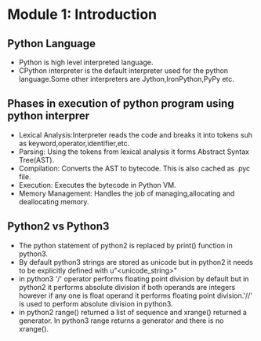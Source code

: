 # Module 1: Introduction 

## Python Language
- Python is high level interpreted language.
- CPython interpreter is the default interpreter used for the python language.Some other interpreters are Jython,IronPython,PyPy etc.

## Phases in execution of python program using python interprer
- Lexical Analysis:Interpreter reads the code and breaks it into tokens suh as keyword,operator,identifier,etc.
- Parsing: Using the tokens from lexical analysis it forms Abstract Syntax Tree(AST).
- Compilation: Converts the AST to bytecode. This is also cached as .pyc file.
- Execution: Executes the bytecode in Python VM.
- Memory Management: Handles the job of managing,allocating and deallocating memory.

## Python2 vs Python3
- The python statement of python2 is replaced by print() function in python3.
- By default python3 strings are stored as unicode but in python2 it needs to be explicitly defined with u"<unicode_string>"
- in python3 '/' operator performs floating point division by default but in python2 it performs absolute division if both operands are integers however if any one is float operand it performs floating point division.'//' is used to perform absolute division in python3.
- in python2 range() returned a list of sequence and xrange() returned a generator. In python3 range returns a generator and there is no xrange().